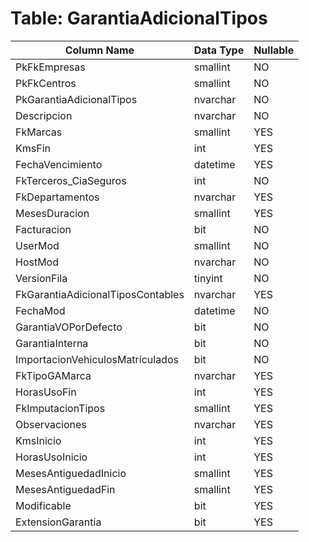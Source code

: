 # Table: GarantiaAdicionalTipos

| Column Name | Data Type | Nullable |
|-------------|-----------|----------|
| PkFkEmpresas | smallint | NO |
| PkFkCentros | smallint | NO |
| PkGarantiaAdicionalTipos | nvarchar | NO |
| Descripcion | nvarchar | NO |
| FkMarcas | smallint | YES |
| KmsFin | int | YES |
| FechaVencimiento | datetime | YES |
| FkTerceros_CiaSeguros | int | NO |
| FkDepartamentos | nvarchar | YES |
| MesesDuracion | smallint | YES |
| Facturacion | bit | NO |
| UserMod | smallint | NO |
| HostMod | nvarchar | NO |
| VersionFila | tinyint | NO |
| FkGarantiaAdicionalTiposContables | nvarchar | YES |
| FechaMod | datetime | NO |
| GarantiaVOPorDefecto | bit | NO |
| GarantiaInterna | bit | NO |
| ImportacionVehiculosMatriculados | bit | NO |
| FkTipoGAMarca | nvarchar | YES |
| HorasUsoFin | int | YES |
| FkImputacionTipos | smallint | YES |
| Observaciones | nvarchar | YES |
| KmsInicio | int | YES |
| HorasUsoInicio | int | YES |
| MesesAntiguedadInicio | smallint | YES |
| MesesAntiguedadFin | smallint | YES |
| Modificable | bit | YES |
| ExtensionGarantia | bit | YES |
